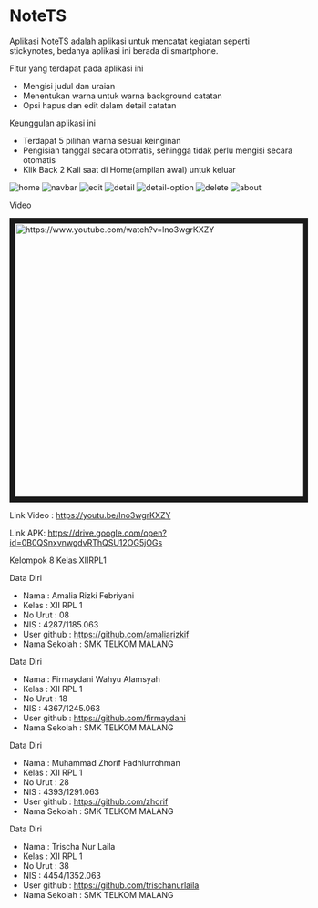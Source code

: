 # NoteTS
Aplikasi NoteTS adalah aplikasi untuk mencatat kegiatan seperti stickynotes, bedanya aplikasi ini berada di smartphone.

Fitur yang terdapat pada aplikasi ini
- Mengisi judul dan uraian
- Menentukan warna untuk warna background catatan
- Opsi hapus dan edit dalam detail catatan

Keunggulan aplikasi ini 
- Terdapat 5 pilihan warna sesuai keinginan
- Pengisian tanggal secara otomatis, sehingga tidak perlu mengisi secara otomatis
- Klik Back 2 Kali saat di Home(ampilan awal) untuk keluar

![home](https://github.com/firmaydani/NoteTS/blob/master/home.PNG)
![navbar](https://github.com/firmaydani/NoteTS/blob/master/navbar.PNG)
![edit](https://github.com/firmaydani/NoteTS/blob/master/edit.PNG)
![detail](https://github.com/firmaydani/NoteTS/blob/master/detail.PNG)
![detail-option](https://github.com/firmaydani/NoteTS/blob/master/detail-option.PNG)
![delete](https://github.com/firmaydani/NoteTS/blob/master/delete-confirm.PNG)
![about](https://github.com/firmaydani/NoteTS/blob/master/about.PNG)

Video

<a href="https://www.youtube.com/embed/lno3wgrKXZY
" target="_blank"><img src="http://img.youtube.com/vi/lno3wgrKXZY/0.jpg" 
alt="https://www.youtube.com/watch?v=lno3wgrKXZY" width="540" height="480" border="10" /></a>

Link Video :
https://youtu.be/lno3wgrKXZY

Link APK:
https://drive.google.com/open?id=0B0QSnxvnwgdvRThQSU12OG5jOGs

Kelompok 8 Kelas XIIRPL1

Data Diri
- Nama : Amalia Rizki Febriyani 
- Kelas : XII RPL 1 
- No Urut : 08
- NIS : 4287/1185.063
- User github : https://github.com/amaliarizkif 
- Nama Sekolah : SMK TELKOM MALANG 


Data Diri
- Nama : Firmaydani Wahyu Alamsyah
- Kelas : XII RPL 1
- No Urut : 18
- NIS : 4367/1245.063
- User github : https://github.com/firmaydani
- Nama Sekolah : SMK TELKOM MALANG 


Data Diri
- Nama : Muhammad Zhorif Fadhlurrohman
- Kelas : XII RPL 1
- No Urut : 28
- NIS : 4393/1291.063
- User github : https://github.com/zhorif
- Nama Sekolah : SMK TELKOM MALANG 


Data Diri
- Nama : Trischa Nur Laila
- Kelas : XII RPL 1
- No Urut : 38
- NIS : 4454/1352.063
- User github : https://github.com/trischanurlaila
- Nama Sekolah : SMK TELKOM MALANG 



